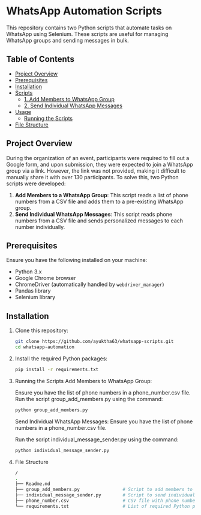 # WhatsApp Automation Scripts

This repository contains two Python scripts that automate tasks on WhatsApp using Selenium. These scripts are useful for managing WhatsApp groups and sending messages in bulk.

## Table of Contents
- [Project Overview](#project-overview)
- [Prerequisites](#prerequisites)
- [Installation](#installation)
- [Scripts](#scripts)
  - [1. Add Members to WhatsApp Group](#1-add-members-to-whatsapp-group)
  - [2. Send Individual WhatsApp Messages](#2-send-individual-whatsapp-messages)
- [Usage](#usage)
  - [Running the Scripts](#running-the-scripts)
- [File Structure](#file-structure)

## Project Overview

During the organization of an event, participants were required to fill out a Google form, and upon submission, they were expected to join a WhatsApp group via a link. However, the link was not provided, making it difficult to manually share it with over 130 participants. To solve this, two Python scripts were developed:

1. **Add Members to a WhatsApp Group**: This script reads a list of phone numbers from a CSV file and adds them to a pre-existing WhatsApp group.
2. **Send Individual WhatsApp Messages**: This script reads phone numbers from a CSV file and sends personalized messages to each number individually.

## Prerequisites

Ensure you have the following installed on your machine:

- Python 3.x
- Google Chrome browser
- ChromeDriver (automatically handled by `webdriver_manager`)
- Pandas library
- Selenium library

## Installation

1. Clone this repository:
   ```bash
   git clone https://github.com/ayuktha63/whatsapp-scripts.git
   cd whatsapp-automation
    ```
2. Install the required Python packages:
    ```bash
    pip install -r requirements.txt
    ```
3. Running the Scripts
    Add Members to WhatsApp Group:

    Ensure you have the list of phone numbers in a phone_number.csv file.
    Run the script group_add_members.py using the command:
    ```bash
    python group_add_members.py
    ```
    Send Individual WhatsApp Messages:
    Ensure you have the list of phone numbers in a phone_number.csv file.

    Run the script individual_message_sender.py using the command:
    ```bash
    python individual_message_sender.py
    ```
4. File Structure
    ```bash
    /
    .
    ├── Readme.md
    ├── group_add_members.py                # Script to add members to a WhatsApp group
    ├── individual_message_sender.py        # Script to send individual WhatsApp messages
    ├── phone_number.csv                    # CSV file with phone numbers
    └── requirements.txt                    # List of required Python packages
    ```

